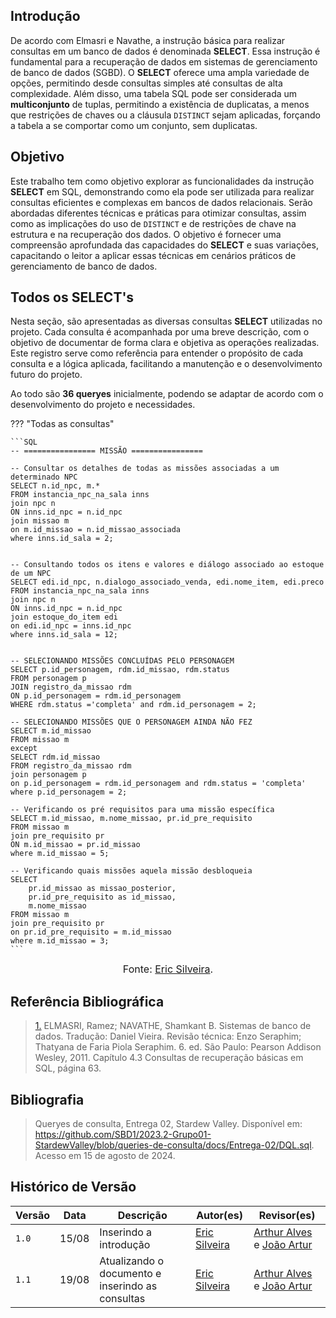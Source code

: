 ## <a>Introdução</a>

De acordo com Elmasri e Navathe, a instrução básica para realizar consultas em um banco de dados é denominada **SELECT**. Essa instrução é fundamental para a recuperação de dados em sistemas de gerenciamento de banco de dados (SGBD). O **SELECT** oferece uma ampla variedade de opções, permitindo desde consultas simples até consultas de alta complexidade. Além disso, uma tabela SQL pode ser considerada um **multiconjunto** de tuplas, permitindo a existência de duplicatas, a menos que restrições de chaves ou a cláusula `DISTINCT` sejam aplicadas, forçando a tabela a se comportar como um conjunto, sem duplicatas.

## <a>Objetivo</a>

Este trabalho tem como objetivo explorar as funcionalidades da instrução **SELECT** em SQL, demonstrando como ela pode ser utilizada para realizar consultas eficientes e complexas em bancos de dados relacionais. Serão abordadas diferentes técnicas e práticas para otimizar consultas, assim como as implicações do uso de `DISTINCT` e de restrições de chave na estrutura e na recuperação dos dados. O objetivo é fornecer uma compreensão aprofundada das capacidades do **SELECT** e suas variações, capacitando o leitor a aplicar essas técnicas em cenários práticos de gerenciamento de banco de dados.

## <a>Todos os SELECT's</a>

Nesta seção, são apresentadas as diversas consultas **SELECT** utilizadas no projeto. Cada consulta é acompanhada por uma breve descrição, com o objetivo de documentar de forma clara e objetiva as operações realizadas. Este registro serve como referência para entender o propósito de cada consulta e a lógica aplicada, facilitando a manutenção e o desenvolvimento futuro do projeto. 

Ao todo são **36 queryes** inicialmente, podendo se adaptar de acordo com o desenvolvimento do projeto e necessidades.

??? "Todas as consultas"

    ```SQL
    -- ================ MISSÃO ================

    -- Consultar os detalhes de todas as missões associadas a um determinado NPC
    SELECT n.id_npc, m.*
    FROM instancia_npc_na_sala inns 
    join npc n
    ON inns.id_npc = n.id_npc
    join missao m
    on m.id_missao = n.id_missao_associada
    where inns.id_sala = 2;


    -- Consultando todos os itens e valores e diálogo associado ao estoque de um NPC
    SELECT edi.id_npc, n.dialogo_associado_venda, edi.nome_item, edi.preco
    FROM instancia_npc_na_sala inns 
    join npc n
    ON inns.id_npc = n.id_npc
    join estoque_do_item edi
    on edi.id_npc = inns.id_npc
    where inns.id_sala = 12;


    -- SELECIONANDO MISSÕES CONCLUÍDAS PELO PERSONAGEM
    SELECT p.id_personagem, rdm.id_missao, rdm.status
    FROM personagem p
    JOIN registro_da_missao rdm
    ON p.id_personagem = rdm.id_personagem
    WHERE rdm.status ='completa' and rdm.id_personagem = 2;

    -- SELECIONANDO MISSÕES QUE O PERSONAGEM AINDA NÃO FEZ
    SELECT m.id_missao
    FROM missao m
    except
    SELECT rdm.id_missao
    FROM registro_da_missao rdm
    join personagem p
    on p.id_personagem = rdm.id_personagem and rdm.status = 'completa'
    where p.id_personagem = 2;

    -- Verificando os pré requisitos para uma missão específica
    SELECT m.id_missao, m.nome_missao, pr.id_pre_requisito 
    FROM missao m
    join pre_requisito pr
    ON m.id_missao = pr.id_missao
    where m.id_missao = 5;

    -- Verificando quais missões aquela missão desbloqueia
    SELECT 
        pr.id_missao as missao_posterior,
        pr.id_pre_requisito as id_missao,
        m.nome_missao
    FROM missao m
    join pre_requisito pr
    on pr.id_pre_requisito = m.id_missao
    where m.id_missao = 3;
    ```
<font size="3"><p style="text-align: center">Fonte: [Eric Silveira](https://github.com/ericbky).</p></font>

## <a>Referência Bibliográfica</a>

> <a id="REF1" href="#anchor_1">1.</a> ELMASRI, Ramez; NAVATHE, Shamkant B. Sistemas de banco de dados. Tradução: Daniel Vieira. Revisão técnica: Enzo Seraphim; Thatyana de Faria Piola Seraphim. 6. ed. São Paulo: Pearson Addison Wesley, 2011. Capítulo 4.3 Consultas de recuperação básicas em SQL, página 63.

## <a>Bibliografia</a>

> Queryes de consulta, Entrega 02, Stardew Valley. Disponível em: <https://github.com/SBD1/2023.2-Grupo01-StardewValley/blob/queries-de-consulta/docs/Entrega-02/DQL.sql>. Acesso em 15 de agosto de 2024.


## <a>Histórico de Versão</a>

| Versão| Data | Descrição  | Autor(es)  | Revisor(es) |
| ----- |----- | ---------- | ---------- | ----------- | 
| `1.0` | 15/08| Inserindo a introdução |[Eric Silveira](https://github.com/ericbky)| [Arthur Alves](https://github.com/Arthrok) e [João Artur](https://github.com/joao-artl) |
| `1.1` | 19/08| Atualizando o documento e inserindo as consultas |[Eric Silveira](https://github.com/ericbky)| [Arthur Alves](https://github.com/Arthrok) e [João Artur](https://github.com/joao-artl) |